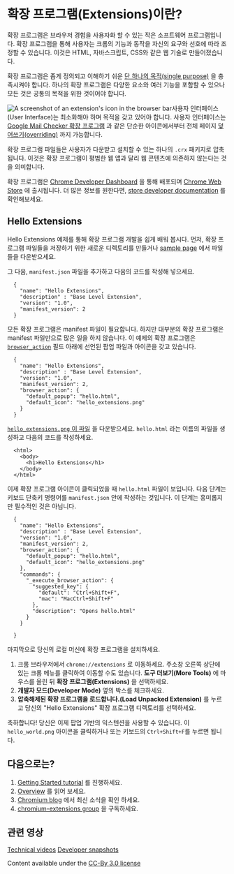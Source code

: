 # 확장 프로그램(Extensions)이란?

확장 프로그램은 브라우저 경험을 사용자화 할 수 있는 작은 소프트웨어 프로그램입니다. 확장 프로그램을 통해 사용자는 크롬의 기능과 동작을 자신의 요구와 선호에 따라 조정할 수 있습니다. 이것은 HTML, 자바스크립트, CSS와 같은 웹 기술로 만들어졌습니다.

확장 프로그램은 좁게 정의되고 이해하기 쉬운  [단 하나의 목적(single purpose)](https://developer.chrome.com/single_purpose) 을 충족시켜야 합니다. 하나의 확장 프로그램은 다양한 요소와 여러 기능을 포함할 수 있으나 모든 것은 공통의 목적을 위한 것이어야 합니다.

![A screenshot of an extension's icon in the browser bar](https://developer.chrome.com/static/images/index/gmail-small.png)사용자 인터페이스(User Interface)는 최소화해야 하며 목적을 갖고 있어야 합니다. 사용자 인터페이스는  [Google Mail Checker 확장 프로그램](https://developer.chrome.com/samples#google-mail-checker) 과 같은 단순한 아이콘에서부터 전체 페이지 [덮어쓰기(overriding)](https://developer.chrome.com/override) 까지 가능합니다. 

확장 프로그램 파일들은 사용자가 다운받고 설치할 수 있는 하나의 `.crx` 패키지로 압축됩니다. 이것은 확장 프로그램이 평범한 웹 앱과 달리 웹 콘텐츠에 의존하지 않는다는 것을 의미합니다.

확장 프로그램은 [Chrome Developer Dashboard](https://chrome.google.com/webstore/developer/dashboard) 을 통해 배포되며 [Chrome Web Store](http://chrome.google.com/webstore) 에 출시됩니다. 더 많은 정보를 원한다면, [store developer documentation](http://code.google.com/chrome/webstore) 를 확인해보세요.



## Hello Extensions

Hello Extensions 예제를 통해 확장 프로그램 개발을 쉽게 배워 봅시다. 먼저, 확장 프로그램 파일들을 저장하기 위한 새로운 디렉토리를 만들거나 [sample page](https://developer.chrome.com/extensions/samples#search:hello) 에서 파일들을 다운받으세요.

그 다음,  `manifest.json` 파일을 추가하고 다음의 코드를 작성해 넣으세요.

```
  {
    "name": "Hello Extensions",
    "description" : "Base Level Extension",
    "version": "1.0",
    "manifest_version": 2
  }
```

모든 확장 프로그램은 manifest 파일이 필요합니다. 하지만 대부분의 확장 프로그램은 manifest 파일만으로 많은 일을 하지 않습니다. 이 예제의 확장 프로그램은 [`browser_action`](https://developer.chrome.com/browserAction) 필드 아래에 선언된 팝업 파일과 아이콘을 갖고 있습니다.

```
  {
    "name": "Hello Extensions",
    "description" : "Base Level Extension",
    "version": "1.0",
    "manifest_version": 2,
    "browser_action": {
      "default_popup": "hello.html",
      "default_icon": "hello_extensions.png"
    }
  }
```

 [`hello_extensions.png` 이 파일](https://developer.chrome.com/static/images/index/hello_extensions.png) 을 다운받으세요.  `hello.html` 라는 이름의 파일을 생성하고 다음의 코드를 작성하세요.

```
  <html>
    <body>
      <h1>Hello Extensions</h1>
    </body>
  </html>
```

이제 확장 프로그램 아이콘이 클릭되었을 때  `hello.html` 파일이 보입니다. 다음 단계는 키보드 단축키 명령어를  `manifest.json` 안에 작성하는 것입니다. 이 단계는 흥미롭지만 필수적인 것은 아닙니다.

```
  {
    "name": "Hello Extensions",
    "description" : "Base Level Extension",
    "version": "1.0",
    "manifest_version": 2,
    "browser_action": {
      "default_popup": "hello.html",
      "default_icon": "hello_extensions.png"
    },
    "commands": {
      "_execute_browser_action": {
        "suggested_key": {
          "default": "Ctrl+Shift+F",
          "mac": "MacCtrl+Shift+F"
        },
        "description": "Opens hello.html"
      }
    }
  
  }
```

마지막으로 당신의 로컬 머신에 확장 프로그램을 설치하세요.

1. 크롬 브라우저에서 `chrome://extensions` 로 이동하세요. 주소창 오른쪽 상단에 있는 크롬 메뉴를 클릭하여 이동할 수도 있습니다.  **도구 더보기(More Tools)** 에 마우스를 올린 뒤  **확장 프로그램(Extensions)** 을 선택하세요.
2. **개발자 모드(Developer Mode)** 옆의 박스를 체크하세요.
3. **압축해제된 확장 프로그램을 로드합니다.(Load Unpacked Extension)** 를 누르고 당신의 "Hello Extensions" 확장 프로그램 디렉토리를 선택하세요.

축하합니다! 당신은 이제 팝업 기반의 익스텐션을 사용할 수 있습니다. 이 `hello_world.png` 아이콘을 클릭하거나 또는 키보드의 `Ctrl+Shift+F`를 누르면 됩니다.



## 다음으로는?

1. [Getting Started tutorial](https://developer.chrome.com/getstarted) 를 진행하세요.
2. [Overview](https://developer.chrome.com/overview) 를 읽어 보세요.
3. [Chromium blog](http://blog.chromium.org/) 에서 최신 소식을 확인 하세요.
4. [chromium-extensions group](http://groups.google.com/a/chromium.org/group/chromium-extensions) 을 구독하세요.



## 관련 영상

[Technical videos](http://www.youtube.com/view_play_list?p=CA101D6A85FE9D4B) 
[Developer snapshots](http://www.youtube.com/view_play_list?p=38DF05697DE372B1)

Content available under the [CC-By 3.0 license](http://creativecommons.org/licenses/by/3.0/)